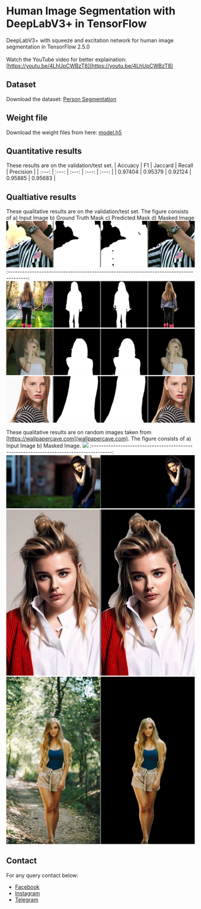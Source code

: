# Human Image Segmentation with DeepLabV3+ in TensorFlow
DeepLabV3+ with squeeze and excitation network for human image segmentation in TensorFlow 2.5.0 <br/> <br/>
Watch the YouTube video for better explaination: [https://youtu.be/4LhUpCWBzT8](https://youtu.be/4LhUpCWBzT8)

## Dataset
Download the dataset: [Person Segmentation](https://www.kaggle.com/nikhilroxtomar/person-segmentation/download)

## Weight file
Download the weight files from here: [model.h5](https://drive.google.com/file/d/17QKxSIBFhyJoDps93-sCVHnVV6UWS1sG/view?usp=sharing)

## Quantitative results
These results are on the validation/test set.
| Accuacy | F1 | Jaccard | Recall | Precision |
| :---: | :---: | :---: | :---: | :---: |
| 0.97404 | 0.95379 | 0.92124 | 0.95885 | 0.95683 |

## Qualtiative results
These qualitative results are on the validation/test set. The figure consists of a) Input Image b) Ground Truth Mask c) Predicted Mask d) Masked Image
![](results/football-american-football-referee-referee-football-official-163039_0.png)
:--------------------------------------------------------------------------------------:
![](results/girl-bicycle-garden-people-630770_0.png)
![](results/girl-model-blonde-slav-157666_0.png)
![](results/model-fashion-girl-female-39678_0.png)

These qualitative results are on random images taken from [https://wallpapercave.com](wallpapercave.com). The figure consists of a) Input Image b) Masked Image.
![](test_images/mask/wp5815325.png)
:--------------------------------------------------------------------------------------:
![](test_images/mask/wp6244146.png)
![](test_images/mask/wp8725159.png)
![](test_images/mask/wp8725197.png)

## Contact
For any query contact below:
- [Facebook](https://www.facebook.com/idiotdeveloper)
- [Instagram](https://instagram/nikhilroxtomar)
- [Telegram](t.me/idiotdeveloper)


